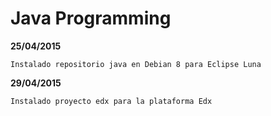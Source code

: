 # Java Programming

**25/04/2015**
  
    Instalado repositorio java en Debian 8 para Eclipse Luna

**29/04/2015**
    
    Instalado proyecto edx para la plataforma Edx
